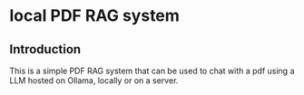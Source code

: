 # local PDF RAG system

## Introduction

This is a simple PDF RAG system that can be used to chat with a pdf using a LLM hosted on Ollama, locally or on a server.
